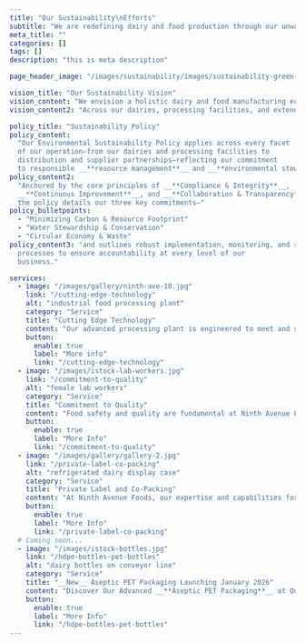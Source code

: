 ```yaml
---
title: "Our Sustainability\nEfforts"
subtitle: "We are redefining dairy and food production through our unwavering commitment to environmental stewardship.\n\nGrounded in a full life cycle approach, our sustainability program integrates best-in-class practices that reduce greenhouse gas emissions, conserve water, and close resource loops—setting a new standard for the industry."
meta_title: ""
categories: []
tags: []
description: "this is meta description"

page_header_image: "/images/sustainability/images/sustainability-green-hills.jpg"

vision_title: "Our Sustainability Vision"
vision_content: "We envision a holistic dairy and food manufacturing ecosystem that thrives in harmony with nature—one where every product reflects our respect for the land, the well-being of our herds, and the communities we serve."
vision_content2: "Across our dairies, processing facilities, and extended supply chain, we commit to innovating in resource conservation, renewable energy, and regenerative practices.\n\nBy partnering closely with suppliers who share our values, we deliver wholesome, natural products while safeguarding our shared environment for generations to come."

policy_title: "Sustainability Policy"
policy_content:
  "Our Environmental Sustainability Policy applies across every facet
  of our operation—from our dairies and processing facilities to
  distribution and supplier partnerships—reflecting our commitment
  to responsible __**resource management**__ and __**environmental stewardship**__."
policy_content2:
  "Anchored by the core principles of __**Compliance & Integrity**__,
  __**Continuous Improvement**__, and __**Collaboration & Transparency**__,
  the policy details our three key commitments—"
policy_bulletpoints:
  - "Minimizing Carbon & Resource Footprint"
  - "Water Stewardship & Conservation"
  - "Circular Economy & Waste"
policy_content3: "and outlines robust implementation, monitoring, and review
  processes to ensure accountability at every level of our
  business."

services:
  - image: "/images/gallery/ninth-ave-10.jpg"
    link: "/cutting-edge-technology"
    alt: "industrial food processing plant"
    category: "Service"
    title: "Cutting Edge Technology"
    content: "Our advanced processing plant is engineered to meet and surpass the needs of a rapidly expanding industry."
    button:
      enable: true
      label: "More info"
      link: "/cutting-edge-technology"
  - image: "/images/istock-lab-workers.jpg"
    link: "/commitment-to-quality"
    alt: "female lab workers"
    category: "Service"
    title: "Commitment to Quality"
    content: "Food safety and quality are fundamental at Ninth Avenue Foods, guiding every aspect of our operations."
    button:
      enable: true
      label: "More Info"
      link: "/commitment-to-quality"
  - image: "/images/gallery/gallery-2.jpg"
    link: "/private-label-co-packing"
    alt: "refrigerated dairy display case"
    category: "Service"
    title: "Private Label and Co-Packing"
    content: "At Ninth Avenue Foods, our expertise and capabilities foster winning partnerships to elevate your products."
    button:
      enable: true
      label: "More Info"
      link: "/private-label-co-packing"
  # Coming soon...
  - image: "/images/istock-bottles.jpg"
    link: "/hdpe-bottles-pet-bottles"
    alt: "dairy bottles on conveyor line"
    category: "Service"
    title: "__New__ Aseptic PET Packaging Launching January 2026"
    content: "Discover Our Advanced __**Aseptic PET Packaging**__ at Our Indiana Facility for Superior Beverage Quality and Safety."
    button:
      enable: true
      label: "More Info"
      link: "/hdpe-bottles-pet-bottles"
---
```


